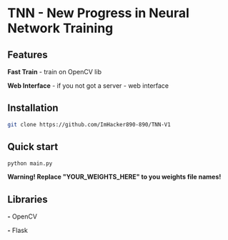 # TNN - New Progress in Neural Network Training
## Features
**Fast Train** - train on OpenCV lib

**Web Interface** - if you not got a server - web interface
## Installation
```bash
git clone https://github.com/ImHacker890-890/TNN-V1
```
## Quick start
```bash
python main.py
```
**Warning! Replace "YOUR_WEIGHTS_HERE" to you weights file names!**
## Libraries
**-** OpenCV

**-** Flask
